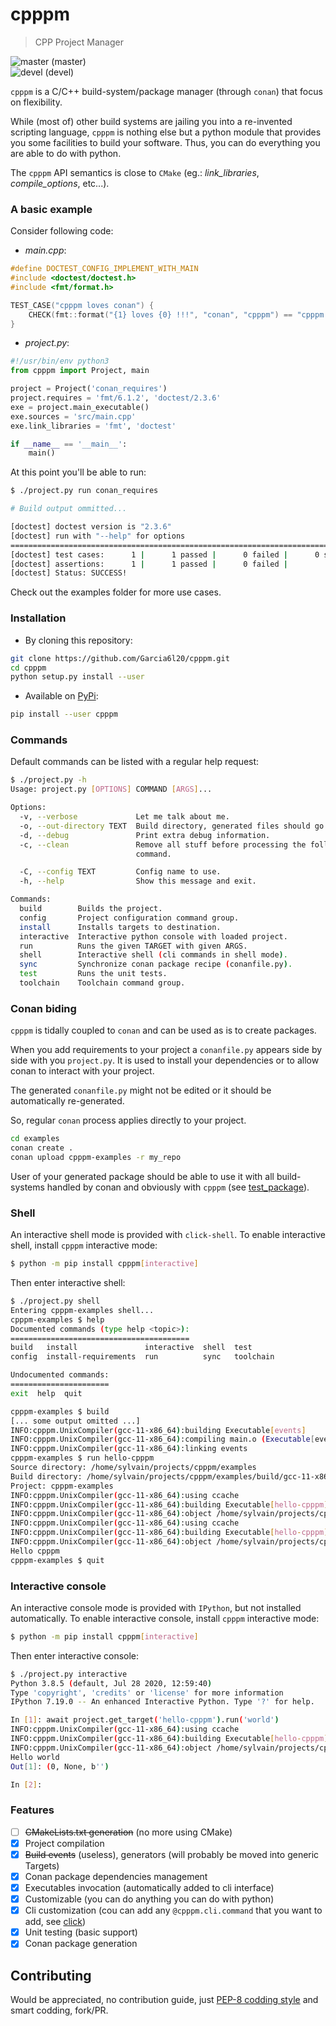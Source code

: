 # cpppm
> CPP Project Manager

![master](https://github.com/Garcia6l20/cpppm/workflows/build-examples/badge.svg?branch=master) (master)  
![devel](https://github.com/Garcia6l20/cpppm/workflows/build-examples/badge.svg?branch=devel) (devel)

`cpppm` is a C/C++ build-system/package manager (through `conan`) that focus on flexibility.

While (most of) other build systems are jailing you into a re-invented scripting
language, `cpppm` is nothing else but a python module that provides you some
facilities to build your software.
Thus, you can do everything you are able to do with python.

The `cpppm` API semantics is close to `CMake` (eg.: *link_libraries*, *compile_options*, etc...).

### A basic example

Consider following code:
- *main.cpp*:
```cpp
#define DOCTEST_CONFIG_IMPLEMENT_WITH_MAIN
#include <doctest/doctest.h>
#include <fmt/format.h>

TEST_CASE("cpppm loves conan") {
    CHECK(fmt::format("{1} loves {0} !!!", "conan", "cpppm") == "cpppm loves conan !!!");
}
```
- *project.py*:
```python
#!/usr/bin/env python3
from cpppm import Project, main

project = Project('conan_requires')
project.requires = 'fmt/6.1.2', 'doctest/2.3.6'
exe = project.main_executable()
exe.sources = 'src/main.cpp'
exe.link_libraries = 'fmt', 'doctest'

if __name__ == '__main__':
    main()
```
At this point you'll be able to run:
```bash
$ ./project.py run conan_requires

# Build output ommitted...

[doctest] doctest version is "2.3.6"
[doctest] run with "--help" for options
===============================================================================
[doctest] test cases:      1 |      1 passed |      0 failed |      0 skipped
[doctest] assertions:      1 |      1 passed |      0 failed |
[doctest] Status: SUCCESS!
```

Check out the examples folder for more use cases.

### Installation

- By cloning this repository:
```bash
git clone https://github.com/Garcia6l20/cpppm.git
cd cpppm
python setup.py install --user
```
- Available on [PyPi](https://pypi.org/project/cpppm/):
```bash
pip install --user cpppm
```

### Commands

Default commands can be listed with a regular help request:
```bash
$ ./project.py -h
Usage: project.py [OPTIONS] COMMAND [ARGS]...

Options:
  -v, --verbose             Let me talk about me.
  -o, --out-directory TEXT  Build directory, generated files should go there.
  -d, --debug               Print extra debug information.
  -c, --clean               Remove all stuff before processing the following
                            command.

  -C, --config TEXT         Config name to use.
  -h, --help                Show this message and exit.

Commands:
  build        Builds the project.
  config       Project configuration command group.
  install      Installs targets to destination.
  interactive  Interactive python console with loaded project.
  run          Runs the given TARGET with given ARGS.
  shell        Interactive shell (cli commands in shell mode).
  sync         Synchronize conan package recipe (conanfile.py).
  test         Runs the unit tests.
  toolchain    Toolchain command group.
```

### Conan biding

`cpppm` is tidally coupled to `conan` and can be used as is to create
packages.

When you add requirements to your project a `conanfile.py` appears side by side
with you `project.py`.
It is used to install your dependencies or to allow conan to interact with your project.

The generated `conanfile.py` might not be edited or it should be automatically re-generated.

So, regular `conan` process applies directly to your project.

```bash
cd examples
conan create .
conan upload cpppm-examples -r my_repo
```

User of your generated package should be able to use it with all build-systems
handled by conan and obviously with `cpppm` (see [test_package](./test_package)).

### Shell

An interactive shell mode is provided with `click-shell`.
To enable interactive shell, install `cpppm` interactive mode:
```bash
$ python -m pip install cpppm[interactive]
```

Then enter interactive shell:
```bash
$ ./project.py shell
Entering cpppm-examples shell...
cpppm-examples $ help
Documented commands (type help <topic>):
========================================
build   install               interactive  shell  test     
config  install-requirements  run          sync   toolchain

Undocumented commands:
======================
exit  help  quit

cpppm-examples $ build
[... some output omitted ...]
INFO:cpppm.UnixCompiler(gcc-11-x86_64):building Executable[events]
INFO:cpppm.UnixCompiler(gcc-11-x86_64):compiling main.o (Executable[events])
INFO:cpppm.UnixCompiler(gcc-11-x86_64):linking events
cpppm-examples $ run hello-cpppm
Source directory: /home/sylvain/projects/cpppm/examples
Build directory: /home/sylvain/projects/cpppm/examples/build/gcc-11-x86_64-Release
Project: cpppm-examples
INFO:cpppm.UnixCompiler(gcc-11-x86_64):using ccache
INFO:cpppm.UnixCompiler(gcc-11-x86_64):building Executable[hello-cpppm]
INFO:cpppm.UnixCompiler(gcc-11-x86_64):object /home/sylvain/projects/cpppm/examples/build/gcc-11-x86_64-Release/hello_cpppm/main.o is up-to-date
INFO:cpppm.UnixCompiler(gcc-11-x86_64):using ccache
INFO:cpppm.UnixCompiler(gcc-11-x86_64):building Executable[hello-cpppm]
INFO:cpppm.UnixCompiler(gcc-11-x86_64):object /home/sylvain/projects/cpppm/examples/build/gcc-11-x86_64-Release/hello_cpppm/main.o is up-to-date
Hello cpppm
cpppm-examples $ quit
```

### Interactive console

An interactive console mode is provided with `IPython`, but not installed automatically.
To enable interactive console, install `cpppm` interactive mode:
```bash
$ python -m pip install cpppm[interactive]
```

Then enter interactive console:
```bash
$ ./project.py interactive
Python 3.8.5 (default, Jul 28 2020, 12:59:40) 
Type 'copyright', 'credits' or 'license' for more information
IPython 7.19.0 -- An enhanced Interactive Python. Type '?' for help.

In [1]: await project.get_target('hello-cpppm').run('world')
INFO:cpppm.UnixCompiler(gcc-11-x86_64):using ccache
INFO:cpppm.UnixCompiler(gcc-11-x86_64):building Executable[hello-cpppm]
INFO:cpppm.UnixCompiler(gcc-11-x86_64):object /home/sylvain/projects/cpppm/examples/build/gcc-11-x86_64-Release/hello_cpppm/main.o is up-to-date
Hello world
Out[1]: (0, None, b'')

In [2]:
```

### Features

- [ ] ~~CMakeLists.txt generation~~ (no more using CMake)
- [x] Project compilation
- [x] ~~Build events~~ (useless), generators (will probably be moved into generic Targets)
- [x] Conan package dependencies management
- [x] Executables invocation (automatically added to cli interface) 
- [x] Customizable (you can do anything you can do with python)
- [x] Cli customization (cou can add any `@cpppm.cli.command` that you want to add, see [click](https://click.palletsprojects.com/))
- [x] Unit testing (basic support)
- [x] Conan package generation

## Contributing

Would be appreciated, no contribution guide, just [PEP-8 codding style](https://www.python.org/dev/peps/pep-0008/) and smart codding, fork/PR.
